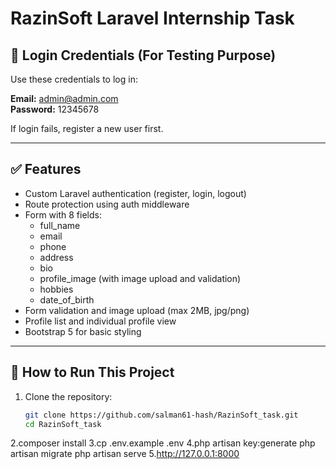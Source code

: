 # RazinSoft Laravel Internship Task

## 🔐 Login Credentials (For Testing Purpose)

Use these credentials to log in:

**Email:** admin@admin.com  
**Password:** 12345678

If login fails, register a new user first.

---

## ✅ Features

- Custom Laravel authentication (register, login, logout)  
- Route protection using auth middleware  
- Form with 8 fields:  
  - full_name  
  - email  
  - phone  
  - address  
  - bio  
  - profile_image (with image upload and validation)  
  - hobbies  
  - date_of_birth  
- Form validation and image upload (max 2MB, jpg/png)  
- Profile list and individual profile view  
- Bootstrap 5 for basic styling  

---

## 🚀 How to Run This Project

1. Clone the repository:  
   ```bash
   git clone https://github.com/salman61-hash/RazinSoft_task.git
   cd RazinSoft_task
2.composer install
3.cp .env.example .env
4.php artisan key:generate
php artisan migrate
php artisan serve
5.http://127.0.0.1:8000
